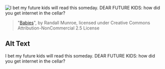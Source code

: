 ![I bet my future kids will read this someday.  DEAR FUTURE KIDS: how did you get internet in the cellar?](https://imgs.xkcd.com/comics/babies.png)
> "[Babies](https://xkcd.com/441/)", by Randall Munroe, licensed under Creative Commons Attribution-NonCommercial 2.5 License

## Alt Text
I bet my future kids will read this someday.  DEAR FUTURE KIDS: how did you get internet in the cellar?
